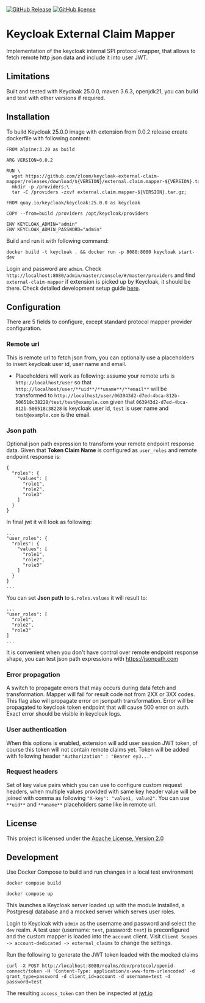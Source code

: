 [![GitHub Release](https://img.shields.io/github/v/release/zloom/keycloak-external-claim-mapper?color=blue)](https://github.com/zloom/keycloak-external-claim-mapper/releases)
[![GitHub license](https://img.shields.io/badge/License-Apache-blue.svg)](https://github.com/zloom/keycloak-external-claim-mapper/blob/main/LICENSE)
# Keycloak External Claim Mapper
Implementation of the keycloak internal SPI protocol-mapper, that allows to fetch remote http json data and include it into user JWT.
## Limitations
Built and tested with Keycloak 25.0.0, maven 3.6.3, openjdk21, you can build and test with other versions if required.
## Installation
To build Keycloak 25.0.0 image with extension from 0.0.2 release create dockerfile with following content:
```
FROM alpine:3.20 as build

ARG VERSION=0.0.2

RUN \
  wget https://github.com/zloom/keycloak-external-claim-mapper/releases/download/${VERSION}/external.claim.mapper-${VERSION}.tar.gz;\
  mkdir -p /providers;\
  tar -C /providers -zxvf external.claim.mapper-${VERSION}.tar.gz;

FROM quay.io/keycloak/keycloak:25.0.0 as keycloak

COPY --from=build /providers /opt/keycloak/providers

ENV KEYCLOAK_ADMIN="admin"
ENV KEYCLOAK_ADMIN_PASSWORD="admin"
```
Build and run it with following command:
```
docker build -t keycloak . && docker run -p 8080:8080 keycloak start-dev
```
Login and password are `admin`. Check `http://localhost:8080/admin/master/console/#/master/providers` and find `external-claim-mapper` if extension is picked up by Keycloak, it should be there. Check detailed development setup guide [here](https://www.zloom.org/blogs/debugging-keycloak-extension?utm_source=keycloak-external-claim-mapper).
## Configuration
There are 5 fields to configure, except standard protocol mapper provider configuration.
### Remote url
This is remote url to fetch json from, you can optionally use a placeholders to insert keycloak user id, user name and email. 
- Placeholders will work as following: assume your remote urls is `http://localhost/user` so that `http://localhost/user/**uid**/**uname**/**email**` will be transformed to `http://localhost/user/063943d2-d7ed-4bca-812b-506518c38228/test/test@example.com` given that `063943d2-d7ed-4bca-812b-506518c38228` is keycloak user id, `test` is user name and `test@example.com` is the email.
### Json path
Optional json path expression to transform your remote endpoint response data.
Given that **Token Claim Name** is configured as `user_roles` and remote endpoint response is:
```
{
  "roles": {
    "values": [
      "role1",
      "role2",
      "role3"
    ]
  }
}
```
In final jwt it will look as following:
```
...
"user_roles": {
  "roles": {
    "values": [
      "role1",
      "role2",
      "role3"
    ]
  }
}
...
```
You can set **Json path** to `$.roles.values` it will result to:
```
...
"user_roles": [
  "role1",
  "role2",
  "role3"
]
...
```
It is convenient when you don't have control over remote endpoint response shape, you can test json path expressions with https://jsonpath.com
### Error propagation
A switch to propagate errors that may occurs during data fetch and transformation. Mapper will fail for result code not from 2XX or 3XX codes. This flag also will propagate error on jsonpath transformation. Error will be propagated to keycloak token endpoint that will cause 500 error on auth. Exact error should be visible in keycloak logs.
### User authentication
When this options is enabled, extension will add user session JWT token, of course this token will not contain remote claims yet. Token will be added with following header `"Authorization" : "Bearer eyJ..."`
### Request headers
Set of key value pairs which you can use to configure custom request headers, when multiple values provided with same key header value will be joined with comma as following `"X-key": "value1, value2"`. You can use `**uid**` and `**uname**` placeholders same like in remote url.
## License
This project is licensed under the [Apache License, Version 2.0](https://www.apache.org/licenses/LICENSE-2.0)

## Development

Use Docker Compose to build and run changes in a local test environment

```docker compose build```

```docker compose up```

This launches a Keycloak server loaded up with the module installed, a Postgresql database and a mocked server which serves user roles.

Login to Keycloak with `admin` as the username and password and select the `dev` realm. A test user (username: `test`, password: `test`) is preconfigured and the custom mapper is loaded into the `account` client. Visit `Client Scopes -> account-dedicated -> external_claims` to change the settings.

Run the following to generate the JWT token loaded with the mocked claims

```
curl -X POST http://localhost:8080/realms/dev/protocol/openid-connect/token -H 'Content-Type: application/x-www-form-urlencoded' -d grant_type=password -d client_id=account -d username=test -d password=test
```

The resulting `access_token` can then be inspected at [jwt.io](https://https://jwt.io/)
